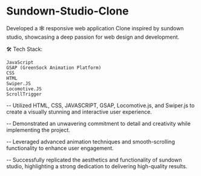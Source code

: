 # Sundown-Studio-Clone
 Developed a 🕸 responsive web application Clone inspired by sundown studio, showcasing a deep passion for web design and development.

🛠️ Tech Stack:

    JavaScript
    GSAP (GreenSock Animation Platform)
    CSS
    HTML
    Swiper.JS
    Locomotive.JS
    ScrollTrigger


-- Utilized HTML, CSS, JAVASCRIPT, GSAP, Locomotive.js, and Swiper.js to create a visually stunning and interactive user experience.

-- Demonstrated an unwavering commitment to detail and creativity while implementing the project.

-- Leveraged advanced animation techniques and smooth-scrolling functionality to enhance user engagement.

-- Successfully replicated the aesthetics and functionality of sundown studio, highlighting a strong dedication to delivering high-quality results.
